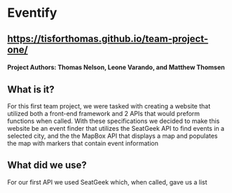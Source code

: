 # Eventify

## https://tisforthomas.github.io/team-project-one/

#### Project Authors: Thomas Nelson, Leone Varando, and Matthew Thomsen

## What is it?

For this first team project, we were tasked with creating a website that utilized both a front-end framework and 2 APIs that would preform functions when called. With these specifications we decided to make this website be an event finder that utilizes the SeatGeek API to find events in a selected city, and the the MapBox API that displays a map and populates the map with markers that contain event information

## What did we use?

For our first API we used SeatGeek which, when called, gave us a list 








